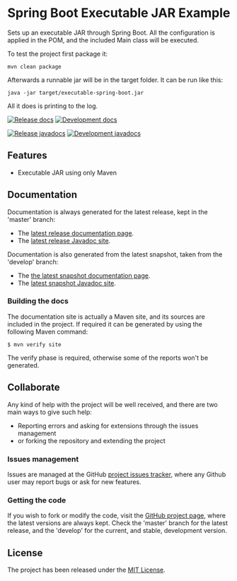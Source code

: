 # Spring Boot Executable JAR Example

Sets up an executable JAR through Spring Boot. All the configuration is applied in the POM, and the included Main class will be executed.

To test the project first package it:

```
mvn clean package
```

Afterwards a runnable jar will be in the target folder. It can be run like this:

```
java -jar target/executable-spring-boot.jar
```

All it does is printing to the log.

[![Release docs](https://img.shields.io/badge/docs-release-blue.svg)][site-release]
[![Development docs](https://img.shields.io/badge/docs-develop-blue.svg)][site-develop]

[![Release javadocs](https://img.shields.io/badge/javadocs-release-blue.svg)][javadoc-release]
[![Development javadocs](https://img.shields.io/badge/javadocs-develop-blue.svg)][javadoc-develop]

## Features

- Executable JAR using only Maven

## Documentation

Documentation is always generated for the latest release, kept in the 'master' branch:

- The [latest release documentation page][site-release].
- The [latest release Javadoc site][javadoc-release].

Documentation is also generated from the latest snapshot, taken from the 'develop' branch:

- The [the latest snapshot documentation page][site-develop].
- The [latest snapshot Javadoc site][javadoc-develop].

### Building the docs

The documentation site is actually a Maven site, and its sources are included in the project. If required it can be generated by using the following Maven command:

```
$ mvn verify site
```

The verify phase is required, otherwise some of the reports won't be generated.

## Collaborate

Any kind of help with the project will be well received, and there are two main ways to give such help:

- Reporting errors and asking for extensions through the issues management
- or forking the repository and extending the project

### Issues management

Issues are managed at the GitHub [project issues tracker][issues], where any Github user may report bugs or ask for new features.

### Getting the code

If you wish to fork or modify the code, visit the [GitHub project page][scm], where the latest versions are always kept. Check the 'master' branch for the latest release, and the 'develop' for the current, and stable, development version.

## License

The project has been released under the [MIT License][license].

[issues]: https://github.com/bernardo-mg/spring-boot-executable-jar-example/issues
[javadoc-develop]: http://docs.bernardomg.com/development/maven/spring-boot-executable-jar-example/apidocs
[javadoc-release]: http://docs.bernardomg.com/maven/spring-boot-executable-jar-example/apidocs
[license]: https://www.opensource.org/licenses/mit-license.php
[scm]: https://github.com/bernardo-mg/spring-boot-executable-jar-example
[site-develop]: http://docs.bernardomg.com/development/maven/spring-boot-executable-jar-example
[site-release]: http://docs.bernardomg.com/maven/spring-boot-executable-jar-example
